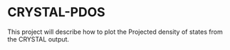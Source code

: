 # CRYSTAL-PDOS

This project will describe how to plot the Projected density of states from the CRYSTAL output.
